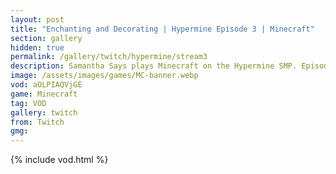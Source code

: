 ```yaml
---
layout: post
title: "Enchanting and Decorating | Hypermine Episode 3 | Minecraft"
section: gallery
hidden: true
permalink: /gallery/twitch/hypermine/stream3
description: Samantha Says plays Minecraft on the Hypermine SMP. Episode 3.
image: /assets/images/games/MC-banner.webp
vod: aOLPIAQVjGE
game: Minecraft
tag: VOD
gallery: twitch
from: Twitch
gmg:
---
```

{% include vod.html %}